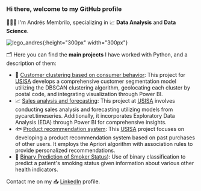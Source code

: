 ### Hi there, welcome to my GitHub profile

👨🏽‍💻 I'm Andrés Membrilo, specializing in 📈 **Data Analysis** and **Data Science**. 

![lego_andres](https://github.com/AndresMembrillo/AndresMembrillo/assets/145653361/924f92a2-bb60-451e-9dd3-5523abe6d7e3){:height="300px" width="300px"}

🗂 Here you can find the **main projects** I have worked with Python, and a description of them:

* 🎯 [Customer clustering based on consumer behavior](https://github.com/AndresMembrillo/proyecto-usisa/tree/main/segmentacion%20clientes): This project for [USISA](www.usisa.com) develops a comprehensive customer segmentation model utilizing the DBSCAN clustering algorithm, geolocating each cluster by postal code, and integrating visualization through Power BI.
* 📈 [Sales analysis and forecasting](https://github.com/AndresMembrillo/proyecto-usisa/tree/main/predicci%C3%B3n%20ventas): This project at [USISA](www.usisa.com) involves conducting sales analysis and forecasting utilizing models from pycaret.timeseries. Additionally, it incorporates Exploratory Data Analysis (EDA) through Power BI for comprehensive insights.
* 🐟 [Product recommendation system](https://github.com/AndresMembrillo/proyecto-usisa/tree/main/sistema%20%20recomendacion%20productos): This [USISA](www.usisa.com) project focuses on developing a product recommendation system based on past purchases of other users. It employs the Apriori algorithm with association rules to provide personalized recommendations.
* 🚬 [Binary Prediction of Smoker Status](https://github.com/AndresMembrillo/kaggle-competitions/tree/main/Kaggle%20competitions/Binary%20Prediction%20of%20Smoker%20Status%20using%20Bio-Signals)): Use of binary classification to predict a patient's smoking status given information about various other health indicators.

Contact me on my 📥 [LinkedIn](https://www.linkedin.com/in/andresmembrillo/?locale=en_US) profile.

